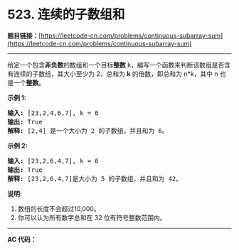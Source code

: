 # 523. 连续的子数组和

**题目链接：**[https://leetcode-cn.com/problems/continuous-subarray-sum](https://leetcode-cn.com/problems/continuous-subarray-sum)

---

<div class="content__1Y2H">
 <div class="notranslate">
  <p>给定一个包含<strong>非负数</strong>的数组和一个目标<strong>整数</strong>&nbsp;k，编写一个函数来判断该数组是否含有连续的子数组，其大小至少为 2，总和为 <strong>k</strong> 的倍数，即总和为 n*k，其中 n 也是一个<strong>整数</strong>。</p> 
  <p><strong>示例 1:</strong></p> 
  <pre class="language-text"><strong>输入:</strong> [23,2,4,6,7], k = 6
<strong>输出:</strong> True
<strong>解释:</strong> [2,4] 是一个大小为 2 的子数组，并且和为 6。
</pre> 
  <p><strong>示例 2:</strong></p> 
  <pre class="language-text"><strong>输入:</strong> [23,2,6,4,7], k = 6
<strong>输出:</strong> True
<strong>解释:</strong> [23,2,6,4,7]是大小为 5 的子数组，并且和为 42。
</pre> 
  <p><strong>说明:</strong></p> 
  <ol> 
   <li>数组的长度不会超过10,000。</li> 
   <li>你可以认为所有数字总和在 32 位有符号整数范围内。</li> 
  </ol> 
 </div>
</div>

---

**AC 代码：**

```java

```